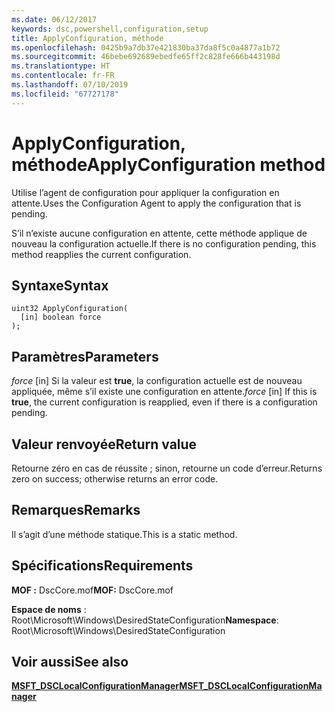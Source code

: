 ```yaml
---
ms.date: 06/12/2017
keywords: dsc,powershell,configuration,setup
title: ApplyConfiguration, méthode
ms.openlocfilehash: 0425b9a7db37e421830ba37da8f5c0a4877a1b72
ms.sourcegitcommit: 46bebe692689ebedfe65ff2c828fe666b443198d
ms.translationtype: HT
ms.contentlocale: fr-FR
ms.lasthandoff: 07/10/2019
ms.locfileid: "67727178"
---
```

# <a name="applyconfiguration-method"></a><span data-ttu-id="d9a45-103">ApplyConfiguration, méthode</span><span class="sxs-lookup"><span data-stu-id="d9a45-103">ApplyConfiguration method</span></span>

<span data-ttu-id="d9a45-104">Utilise l’agent de configuration pour appliquer la configuration en attente.</span><span class="sxs-lookup"><span data-stu-id="d9a45-104">Uses the Configuration Agent to apply the configuration that is pending.</span></span>

<span data-ttu-id="d9a45-105">S’il n’existe aucune configuration en attente, cette méthode applique de nouveau la configuration actuelle.</span><span class="sxs-lookup"><span data-stu-id="d9a45-105">If there is no configuration pending, this method reapplies the current configuration.</span></span>

## <a name="syntax"></a><span data-ttu-id="d9a45-106">Syntaxe</span><span class="sxs-lookup"><span data-stu-id="d9a45-106">Syntax</span></span>

```mof
uint32 ApplyConfiguration(
  [in] boolean force
);
```

## <a name="parameters"></a><span data-ttu-id="d9a45-107">Paramètres</span><span class="sxs-lookup"><span data-stu-id="d9a45-107">Parameters</span></span>

<span data-ttu-id="d9a45-108">*force* \[in\] Si la valeur est **true**, la configuration actuelle est de nouveau appliquée, même s’il existe une configuration en attente.</span><span class="sxs-lookup"><span data-stu-id="d9a45-108">*force* \[in\] If this is **true**, the current configuration is reapplied, even if there is a configuration pending.</span></span>

## <a name="return-value"></a><span data-ttu-id="d9a45-109">Valeur renvoyée</span><span class="sxs-lookup"><span data-stu-id="d9a45-109">Return value</span></span>

<span data-ttu-id="d9a45-110">Retourne zéro en cas de réussite ; sinon, retourne un code d’erreur.</span><span class="sxs-lookup"><span data-stu-id="d9a45-110">Returns zero on success; otherwise returns an error code.</span></span>

## <a name="remarks"></a><span data-ttu-id="d9a45-111">Remarques</span><span class="sxs-lookup"><span data-stu-id="d9a45-111">Remarks</span></span>

<span data-ttu-id="d9a45-112">Il s’agit d’une méthode statique.</span><span class="sxs-lookup"><span data-stu-id="d9a45-112">This is a static method.</span></span>

## <a name="requirements"></a><span data-ttu-id="d9a45-113">Spécifications</span><span class="sxs-lookup"><span data-stu-id="d9a45-113">Requirements</span></span>

<span data-ttu-id="d9a45-114">**MOF :** DscCore.mof</span><span class="sxs-lookup"><span data-stu-id="d9a45-114">**MOF:** DscCore.mof</span></span>

<span data-ttu-id="d9a45-115">**Espace de noms** : Root\Microsoft\Windows\DesiredStateConfiguration</span><span class="sxs-lookup"><span data-stu-id="d9a45-115">**Namespace**: Root\Microsoft\Windows\DesiredStateConfiguration</span></span>

## <a name="see-also"></a><span data-ttu-id="d9a45-116">Voir aussi</span><span class="sxs-lookup"><span data-stu-id="d9a45-116">See also</span></span>

[<span data-ttu-id="d9a45-117">**MSFT_DSCLocalConfigurationManager**</span><span class="sxs-lookup"><span data-stu-id="d9a45-117">**MSFT_DSCLocalConfigurationManager**</span></span>](msft-dsclocalconfigurationmanager.md)
